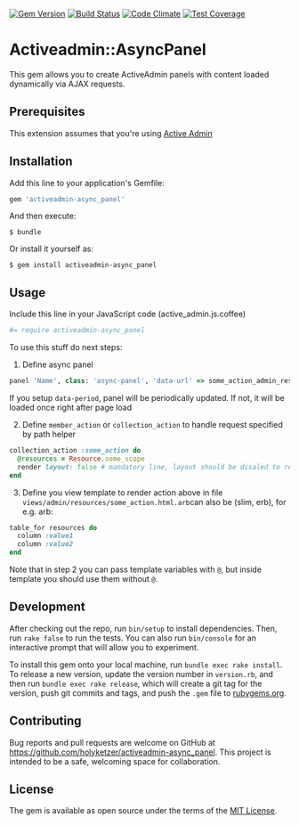 [![Gem Version](https://badge.fury.io/rb/activeadmin-async_panel.svg)](https://badge.fury.io/rb/activeadmin-async_panel)
[![Build Status](https://travis-ci.org/holyketzer/activeadmin-async_panel.svg?branch=master)](https://travis-ci.org/holyketzer/activeadmin-async_panel)
[![Code Climate](https://codeclimate.com/github/holyketzer/activeadmin-async_panel/badges/gpa.svg)](https://codeclimate.com/github/holyketzer/activeadmin-async_panel)
[![Test Coverage](https://codeclimate.com/github/holyketzer/activeadmin-async_panel/badges/coverage.svg)](https://codeclimate.com/github/holyketzer/activeadmin-async_panel/coverage)

# Activeadmin::AsyncPanel

This gem allows you to create ActiveAdmin panels with content loaded dynamically via AJAX requests.

## Prerequisites

This extension assumes that you're using [Active Admin](https://github.com/activeadmin/activeadmin)

## Installation

Add this line to your application's Gemfile:

```ruby
gem 'activeadmin-async_panel'
```

And then execute:

    $ bundle

Or install it yourself as:

    $ gem install activeadmin-async_panel

## Usage

Include this line in your JavaScript code (active_admin.js.coffee)

```coffeescript
#= require activeadmin-async_panel
```

To use this stuff do next steps:

1. Define async panel

```ruby  
panel 'Name', class: 'async-panel', 'data-url' => some_action_admin_resources_path, 'data-period' => 1.minute
```

If you setup `data-period`, panel will be periodically updated. If not, it will be loaded once right after page load

2. Define `member_action` or `collection_action` to handle request specified by path helper

```ruby  
collection_action :some_action do
  @resources = Resource.some_scope
  render layout: false # mandatory line, layout should be disaled to render template only
end
```

3. Define you view template to render action above in file `views/admin/resources/some_action.html.arb`can also be (slim, erb), for e.g. arb:

```ruby
table_for resources do
  column :value1
  column :value2
end
```

Note that in step 2 you can pass template variables with `@`, but inside template you should use them without `@`.

## Development

After checking out the repo, run `bin/setup` to install dependencies. Then, run `rake false` to run the tests. You can also run `bin/console` for an interactive prompt that will allow you to experiment.

To install this gem onto your local machine, run `bundle exec rake install`. To release a new version, update the version number in `version.rb`, and then run `bundle exec rake release`, which will create a git tag for the version, push git commits and tags, and push the `.gem` file to [rubygems.org](https://rubygems.org).

## Contributing

Bug reports and pull requests are welcome on GitHub at https://github.com/holyketzer/activeadmin-async_panel. This project is intended to be a safe, welcoming space for collaboration.

## License

The gem is available as open source under the terms of the [MIT License](http://opensource.org/licenses/MIT).

